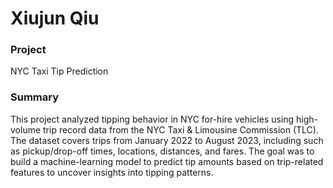 # Xiujun Qiu

### Project
NYC Taxi Tip Prediction

### Summary
This project analyzed tipping behavior in NYC for-hire vehicles using high-volume trip record data from the NYC Taxi & Limousine Commission (TLC). The dataset covers trips from January 2022 to August 2023, including such as pickup/drop-off times, locations, distances, and fares. The goal was to build a machine-learning model to predict tip amounts based on trip-related features to uncover insights into tipping patterns.
